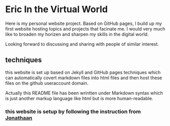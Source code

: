 # Eric In the Virtual World
Here is my personal website project. Based on GitHub pages, I build up my first website hosting topics and projects that facinate me. I would very much like to broaden my horizen and sharpen my skills in the digital world. 

Looking forward to discussing and sharing with people of similar interest.

## techniques
this website is set up based on Jekyll and GitHub pages techniques which can automatically covert markdown files into html files and then host these files on the github useraccount domain.

Actually this README file has been wrintten under Markdown syntax which is just another markup language like html but is more human-readable.

### this website is setup by following the instruction from [Jonathaan](http://jmcglone.com/guides/github-pages/)

